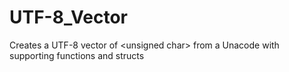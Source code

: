 # UTF-8_Vector
Creates a UTF-8 vector of &lt;unsigned char> from a Unacode with supporting functions and structs 
